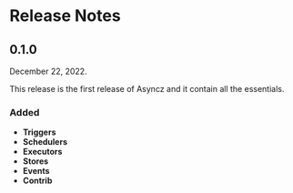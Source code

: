 # Release Notes

## 0.1.0

December 22, 2022.

This release is the first release of Asyncz and it contain all the essentials.

### Added

* **Triggers**
* **Schedulers**
* **Executors**
* **Stores**
* **Events**
* **Contrib**
